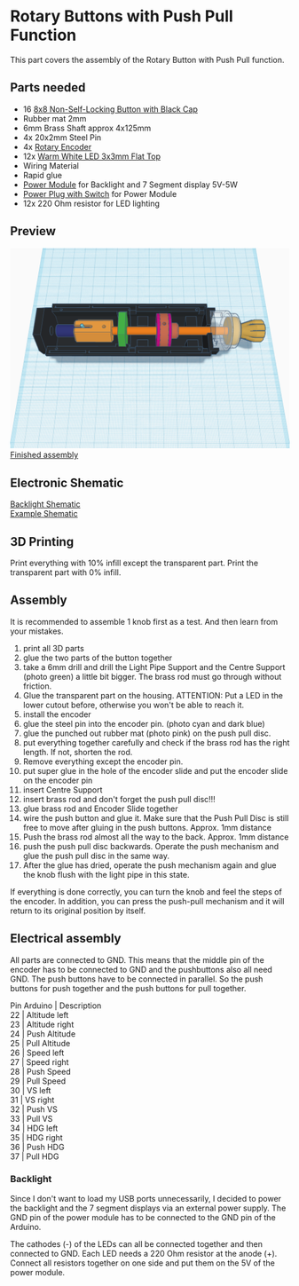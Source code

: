 # Rotary Buttons with Push Pull Function
This part covers the assembly of the Rotary Button with Push Pull function.

## Parts needed
- 16 [8x8 Non-Self-Locking Button with Black Cap](https://de.aliexpress.com/item/4001159367703.html?spm=a2g0o.cart.0.0.5fbb4ae4lgbDyt&mp=1&gatewayAdapt=glo2deu)
- Rubber mat 2mm
- 6mm Brass Shaft approx 4x125mm
- 4x 20x2mm Steel Pin
- 4x [Rotary Encoder](https://de.aliexpress.com/item/1005002358274622.html?spm=a2g0o.cart.0.0.5fbb4ae4dFC68d&mp=1&gatewayAdapt=glo2deu)
- 12x [Warm White LED 3x3mm Flat Top](https://de.aliexpress.com/item/32757762886.html?spm=a2g0o.cart.0.0.230b4ae42b9wfW&mp=1&gatewayAdapt=glo2deu)
- Wiring Material
- Rapid glue
- [Power Module](https://de.aliexpress.com/item/4000532944497.html?spm=a2g0o.order_list.order_list_main.23.47315c5fKPsirB&gatewayAdapt=glo2deu) for Backlight and 7 Segment display 5V-5W
- [Power Plug with Switch](https://de.aliexpress.com/item/1005002288319626.html?spm=a2g0o.order_list.order_list_main.41.18755c5fF1WiGX&gatewayAdapt=glo2deu) for Power Module
- 12x 220 Ohm resistor for LED lighting

## Preview
![Preview](./Images/Preview.png)
[Finished assembly](./Images/)

## Electronic Shematic
[Backlight Shematic](./Electronics/Backlight_shematic.png)  
[Example Shematic](./Electronics/Example-shematic.png)

## 3D Printing
Print everything with 10% infill except the transparent part. Print the transparent part with 0% infill.

## Assembly
It is recommended to assemble 1 knob first as a test. And then learn from your mistakes.
1. print all 3D parts
2. glue the two parts of the button together
3. take a 6mm drill and drill the Light Pipe Support and the Centre Support (photo green) a little bit bigger. The brass rod must go through without friction. 
4. Glue the transparent part on the housing. ATTENTION: Put a LED in the lower cutout before, otherwise you won't be able to reach it.
5. install the encoder
6. glue the steel pin into the encoder pin. (photo cyan and dark blue)
7. glue the punched out rubber mat (photo pink) on the push pull disc.
8. put everything together carefully and check if the brass rod has the right length. If not, shorten the rod.
9. Remove everything except the encoder pin. 
10. put super glue in the hole of the encoder slide and put the encoder slide on the encoder pin
11. insert Centre Support
12. insert brass rod and don't forget the push pull disc!!!
13. glue brass rod and Encoder Slide together
14. wire the push button and glue it. Make sure that the Push Pull Disc is still free to move after gluing in the push buttons. Approx. 1mm distance
15. Push the brass rod almost all the way to the back. Approx. 1mm distance
16. push the push pull disc backwards. Operate the push mechanism and glue the push pull disc in the same way. 
17. After the glue has dried, operate the push mechanism again and glue the knob flush with the light pipe in this state.

If everything is done correctly, you can turn the knob and feel the steps of the encoder. In addition, you can press the push-pull mechanism and it will return to its original position by itself.

## Electrical assembly
All parts are connected to GND. This means that the middle pin of the encoder has to be connected to GND and the pushbuttons also all need GND. The push buttons have to be connected in parallel. So the push buttons for push together and the push buttons for pull together.

Pin Arduino | Description  
22	        | Altitude left  
23	        | Altitude right  
24	        | Push Altitude  
25	        | Pull Altitude  
26	        | Speed left  
27	        | Speed right  
28	        | Push Speed  
29	        | Pull Speed  
30	        | VS left  
31	        | VS right  
32	        | Push VS  
33	        | Pull VS  
34	        | HDG left  
35	        | HDG right  
36	        | Push HDG  
37	        | Pull HDG  

### Backlight
Since I don't want to load my USB ports unnecessarily, I decided to power the backlight and the 7 segment displays via an external power supply.
The GND pin of the power module has to be connected to the GND pin of the Arduino.

The cathodes (-) of the LEDs can all be connected together and then connected to GND.
Each LED needs a 220 Ohm resistor at the anode (+). Connect all resistors together on one side and put them on the 5V of the power module.
